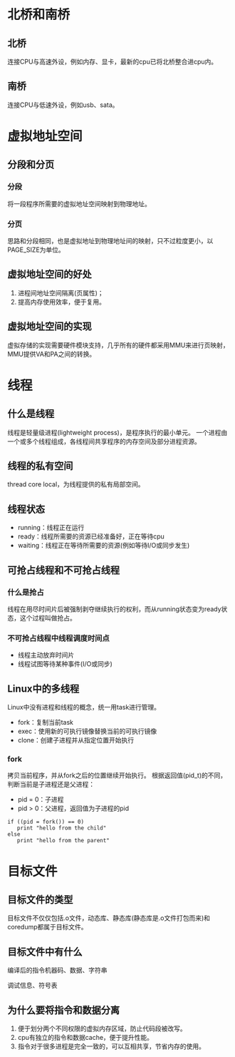 # 北桥和南桥

## 北桥

连接CPU与高速外设，例如内存、显卡，最新的cpu已将北桥整合进cpu内。

## 南桥

连接CPU与低速外设，例如usb、sata。

# 虚拟地址空间
## 分段和分页
### 分段
将一段程序所需要的虚拟地址空间映射到物理地址。
### 分页
思路和分段相同，也是虚拟地址到物理地址间的映射，只不过粒度更小，以PAGE_SIZE为单位。
## 虚拟地址空间的好处
1. 进程间地址空间隔离(页属性)；
2. 提高内存使用效率，便于复用。
## 虚拟地址空间的实现
虚拟存储的实现需要硬件模块支持，几乎所有的硬件都采用MMU来进行页映射，MMU提供VA和PA之间的转换。

# 线程
## 什么是线程
线程是轻量级进程(lightweight process)，是程序执行的最小单元。
一个进程由一个或多个线程组成，各线程间共享程序的内存空间及部分进程资源。
## 线程的私有空间
thread core local，为线程提供的私有局部空间。
## 线程状态
* running：线程正在运行
* ready：线程所需要的资源已经准备好，正在等待cpu
* waiting：线程正在等待所需要的资源(例如等待I/O或同步发生)
## 可抢占线程和不可抢占线程
### 什么是抢占
线程在用尽时间片后被强制剥夺继续执行的权利，而从running状态变为ready状态，这个过程叫做抢占。
### 不可抢占线程中线程调度时间点
* 线程主动放弃时间片
* 线程试图等待某种事件(I/O或同步)
## Linux中的多线程
Linux中没有进程和线程的概念，统一用task进行管理。
* fork：复制当前task
* exec：使用新的可执行镜像替换当前的可执行镜像
* clone：创建子进程并从指定位置开始执行
### fork
拷贝当前程序，并从fork之后的位置继续开始执行。
根据返回值(pid_t)的不同，判断当前是子进程还是父进程：
* pid = 0：子进程
* pid > 0：父进程，返回值为子进程的pid
```
if ((pid = fork()) == 0)
   print "hello from the child"
else
   print "hello from the parent"
```

# 目标文件

## 目标文件的类型

目标文件不仅仅包括.o文件，动态库、静态库(静态库是.o文件打包而来)和coredump都属于目标文件。

## 目标文件中有什么

编译后的指令机器码、数据、字符串

调试信息、符号表

## 为什么要将指令和数据分离

1. 便于划分两个不同权限的虚拟内存区域，防止代码段被改写。
2. cpu有独立的指令和数据cache，便于提升性能。
3. 指令对于很多进程是完全一致的，可以互相共享，节省内存的使用。
